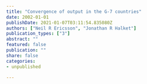 ```yaml
---
title: "Convergence of output in the G-7 countries"
date: 2002-01-01
publishDate: 2021-01-07T03:11:54.835080Z
authors: ["Neil R Ericsson", "Jonathan R Halket"]
publication_types: ["3"]
abstract: ""
featured: false
publication: ""
share: false
categories:
- unpublished

---
```

